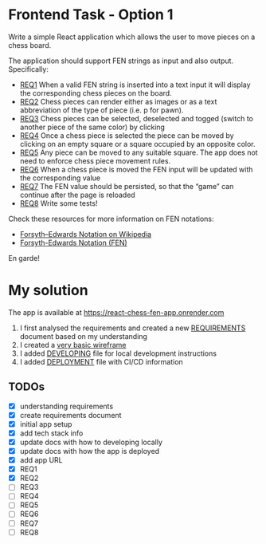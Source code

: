 # Frontend Task - Option 1

Write a simple React application which allows the user to move pieces on a chess board.

The application should support FEN strings as input and also output. Specifically:

- [REQ1](./REQUIREMENTS.md#req1) When a valid FEN string is inserted into a text input it will display the corresponding chess pieces on the board.
- [REQ2](REQUIREMENTS.md#req2) Chess pieces can render either as images or as a text abbreviation of the type of piece (i.e. p for pawn).
- [REQ3](REQUIREMENTS.md#req3) Chess pieces can be selected, deselected and togged (switch to another piece of the same color) by clicking
- [REQ4](REQUIREMENTS.md#req4) Once a chess piece is selected the piece can be moved by clicking on an empty square or a square occupied by an opposite color.
- [REQ5](REQUIREMENTS.md#req5) Any piece can be moved to any suitable square. The app does not need to enforce chess piece movement rules.
- [REQ6](REQUIREMENTS.md#req6) When a chess piece is moved the FEN input will be updated with the corresponding value
- [REQ7](REQUIREMENTS.md#req7) The FEN value should be persisted, so that the “game” can continue after the page is reloaded
- [REQ8](REQUIREMENTS.md#req8) Write some tests!

Check these resources for more information on FEN notations:

- [Forsyth–Edwards Notation on Wikipedia](https://en.wikipedia.org/wiki/Forsyth%E2%80%93Edwards_Notation)
- [Forsyth-Edwards Notation (FEN)](https://www.chess.com/terms/fen-chess#how-does-fen-work)

En garde!

# My solution

The app is available at https://react-chess-fen-app.onrender.com

1. I first analysed the requirements and created a new [REQUIREMENTS](./REQUIREMENTS.md) document based on my understanding
1. I created a [very basic wireframe](./assets/react-chess.png)
1. I added [DEVELOPING](./DEVELOPING.md) file for local development instructions
1. I added [DEPLOYMENT](./DEPLOYMENT.md) file with CI/CD information

## TODOs

- [x] understanding requirements
- [x] create requirements document
- [x] initial app setup
- [x] add tech stack info
- [x] update docs with how to developing locally
- [x] update docs with how the app is deployed
- [x] add app URL
- [x] REQ1
- [x] REQ2
- [ ] REQ3
- [ ] REQ4
- [ ] REQ5
- [ ] REQ6
- [ ] REQ7
- [ ] REQ8
